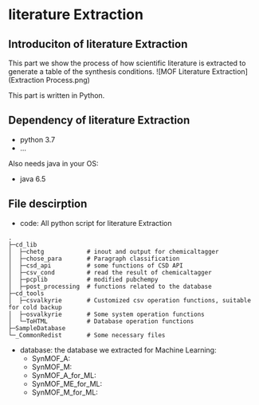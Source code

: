 
# literature Extraction
## Introduciton of literature Extraction
This part we show the process of how scientific literature is extracted to generate 
a table of the synthesis conditions. 
![MOF Literature Extraction](Extraction Process.png)

This part is written in Python.

## Dependency of literature Extraction
* python 3.7
* ...
  
Also needs java in your OS:
* java 6.5


## File descirption
* code: All python script for literature Extraction
```
.
├─cd_lib
│  ├─chetg            # inout and output for chemicaltagger
│  ├─chose_para       # Paragraph classification
│  ├─csd_api          # some functions of CSD API
│  ├─csv_cond         # read the result of chemicaltagger
│  ├─pcplib           # modified pubchempy
│  ├─post_processing  # functions related to the database
├─cd_tools
│  ├─csvalkyrie       # Customized csv operation functions, suitable for cold backup
│  ├─osvalkyrie       # Some system operation functions
│  └─ToHTML           # Database operation functions
├─SampleDatabase      
└─_CommonRedist       # Some necessary files
```
    
* database: the database we extracted for Machine Learning:
  * SynMOF_A:
  * SynMOF_M:  
  * SynMOF_A_for_ML:
  * SynMOF_ME_for_ML:  
  * SynMOF_M_for_ML:


